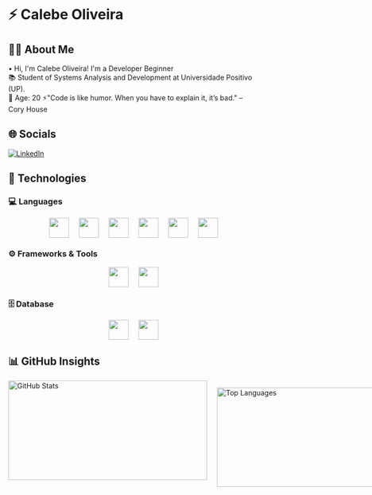 # ⚡ Calebe Oliveira

## 👨‍💻 About Me
• Hi, I'm Calebe Oliveira! I'm a Developer Beginner  
📚 Student of Systems Analysis and Development at Universidade Positivo (UP).  
🎯 Age: 20 
⚡"Code is like humor. When you have to explain it, it’s bad." – Cory House  

## 🌐 Socials
[![LinkedIn](https://camo.githubusercontent.com/bbd5a3be2124528ab2064d49356ed845b5f9a05fc79c603e25c76c6601e28b67/68747470733a2f2f696d672e736869656c64732e696f2f62616467652f4c696e6b6564496e2d2532333030373742352e7376673f6c6f676f3d6c696e6b6564696e266c6f676f436f6c6f723d7768697465)](https://www.linkedin.com/in/calebe-andreatta-0a4205304/)

## 🚀 Technologies

### 💻 Languages
<div style="display: flex; gap: 20px; justify-content: center; align-items: center;">
  <img src="https://cdn.jsdelivr.net/gh/devicons/devicon@latest/icons/python/python-original.svg" style="width: 40px; height: auto;"/>
  <img src="https://cdn.jsdelivr.net/gh/devicons/devicon@latest/icons/java/java-original.svg" style="width: 40px; height: auto;"/>
  <img src="https://cdn.jsdelivr.net/gh/devicons/devicon@latest/icons/c/c-original.svg" style="width: 40px; height: auto;"/>
  <img src="https://cdn.jsdelivr.net/gh/devicons/devicon@latest/icons/javascript/javascript-original.svg" style="width: 40px; height: auto;"/>
  <img src="https://cdn.jsdelivr.net/gh/devicons/devicon@latest/icons/html5/html5-original.svg" style="width: 40px; height: auto;"/>
  <img src="https://cdn.jsdelivr.net/gh/devicons/devicon@latest/icons/css3/css3-original.svg" style="width: 40px; height: auto;"/>
</div>

### ⚙️ Frameworks & Tools
<div style="display: flex; gap: 20px; justify-content: center; align-items: center;">
  <img src="https://cdn.jsdelivr.net/gh/devicons/devicon@latest/icons/bootstrap/bootstrap-original.svg" style="width: 40px; height: auto;"/>
  <img src="https://cdn.jsdelivr.net/gh/devicons/devicon@latest/icons/git/git-original.svg" style="width: 40px; height: auto;"/>
</div>

### 🗄️ Database
<div style="display: flex; gap: 20px; justify-content: center; align-items: center;">
  <img src="https://cdn.jsdelivr.net/gh/devicons/devicon@latest/icons/mysql/mysql-original.svg" style="width: 40px; height: auto;"/>
  <img src="https://cdn.jsdelivr.net/gh/devicons/devicon@latest/icons/sqlite/sqlite-original.svg" style="width: 40px; height: auto;"/>
</div>

## 📊 GitHub Insights

<div style="display: flex; gap: 20px; justify-content: space-between;">
  <img 
    alt="GitHub Stats" 
    height="200" 
    width="400"
    src="https://github-readme-stats.vercel.app/api?username=cntoliveira&show_icons=true&theme=radical&include_all_commits=true&locale=en" 
  />

  <img 
    alt="Top Languages" 
    height="200" 
    width="400"
    src="https://github-readme-stats.vercel.app/api/top-langs/?username=cntoliveira&theme=radical&layout=compact&langs_count=6" 
  />
</div>
